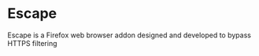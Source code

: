 Escape
======

Escape is a Firefox web browser addon designed and developed to bypass HTTPS filtering
